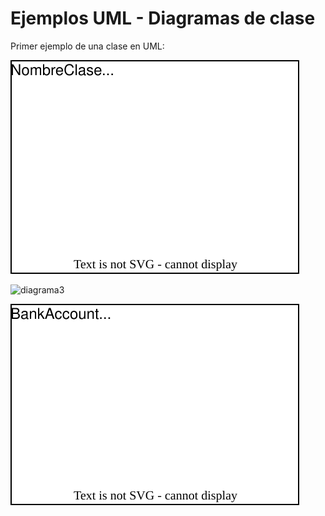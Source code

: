 # Ejemplos UML - Diagramas de clase
Primer ejemplo de una clase en UML:

![diagrama1](diagramas/digrama1.drawio.svg)

![diagrama3](diagramas/diagrama3.drawio.svg)

![diagrama4](diagramas/diagrama4.drawio.svg)
